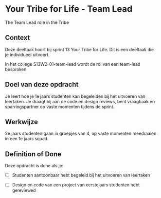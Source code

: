 
# Your Tribe for Life - Team Lead

The Team Lead role in the Tribe 

## Context

Deze deeltaak hoort bij sprint 13 Your Tribe for Life. Dit is een deeltaak die je individueel uitvoert.

In het college S13W2-01-team-lead wordt de rol van een team-lead besproken.


## Doel van deze opdracht

Je leert hoe je 1e jaars studenten kan begeleiden bij het uitvoeren van leertaken. Je draagt bij aan de code en design reviews, bent vraagbaak en sparringspartner op vaste momenten tijdens de sprint.


## Werkwijze

2e jaars studenten gaan in groepjes van 4, op vaste momenten meedraaien in een 1e jaars squad.


## Definition of Done

Deze opdracht is done als je:

- [ ] Studenten aantoonbaar hebt begeleid bij het uitvoeren van leertaken
- [ ] Design en code van een project van eerstejaars studenten hebt gereviewed



